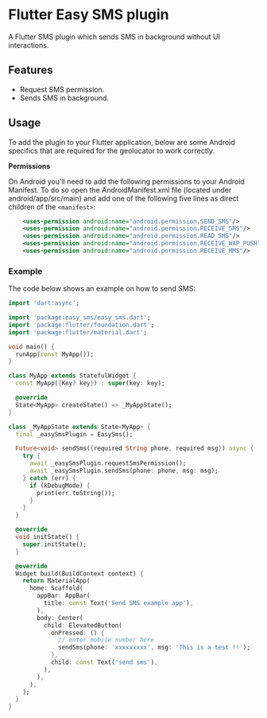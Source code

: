 # Flutter Easy SMS plugin

A Flutter SMS plugin which sends SMS in background without UI interactions.

## Features

- Request SMS permission.
- Sends SMS in background.

## Usage

To add the plugin to your Flutter application, below are some Android specifics that are required for the geolocator to work correctly.

**Permissions**

On Android you'll need to add the following permissions to your Android Manifest. To do so open the AndroidManifest.xml file (located under android/app/src/main) and add one of the following five lines as direct children of the `<manifest>`:

```xml
    <uses-permission android:name="android.permission.SEND_SMS"/>
    <uses-permission android:name="android.permission.RECEIVE_SMS"/>
    <uses-permission android:name="android.permission.READ_SMS"/>
    <uses-permission android:name="android.permission.RECEIVE_WAP_PUSH"/>
    <uses-permission android:name="android.permission.RECEIVE_MMS"/>
```

### Example

The code below shows an example on how to send SMS:

```dart
import 'dart:async';

import 'package:easy_sms/easy_sms.dart';
import 'package:flutter/foundation.dart';
import 'package:flutter/material.dart';

void main() {
  runApp(const MyApp());
}

class MyApp extends StatefulWidget {
  const MyApp({Key? key}) : super(key: key);

  @override
  State<MyApp> createState() => _MyAppState();
}

class _MyAppState extends State<MyApp> {
  final _easySmsPlugin = EasySms();

  Future<void> sendSms({required String phone, required msg}) async {
    try {
      await _easySmsPlugin.requestSmsPermission();
      await _easySmsPlugin.sendSms(phone: phone, msg: msg);
    } catch (err) {
      if (kDebugMode) {
        print(err.toString());
      }
    }
  }

  @override
  void initState() {
    super.initState();
  }

  @override
  Widget build(BuildContext context) {
    return MaterialApp(
      home: Scaffold(
        appBar: AppBar(
          title: const Text('Send SMS example app'),
        ),
        body: Center(
          child: ElevatedButton(
            onPressed: () {
              // enter mobile number here
              sendSms(phone: 'xxxxxxxxx', msg: 'This is a test !!');
            },
            child: const Text('send sms'),
          ),
        ),
      ),
    );
  }
}
```

